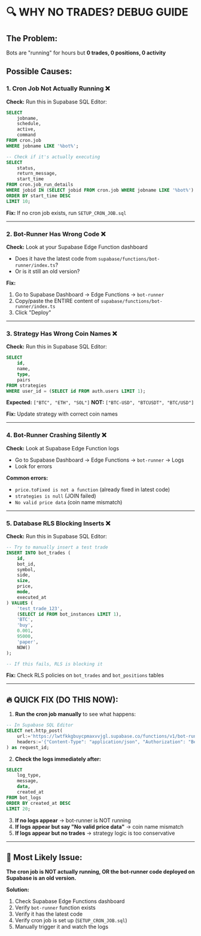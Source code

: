 # 🔍 WHY NO TRADES? DEBUG GUIDE

## **The Problem:**
Bots are "running" for hours but **0 trades, 0 positions, 0 activity**

## **Possible Causes:**

### **1. Cron Job Not Actually Running** ❌
**Check:** Run this in Supabase SQL Editor:
```sql
SELECT 
    jobname,
    schedule,
    active,
    command
FROM cron.job
WHERE jobname LIKE '%bot%';

-- Check if it's actually executing
SELECT 
    status,
    return_message,
    start_time
FROM cron.job_run_details
WHERE jobid IN (SELECT jobid FROM cron.job WHERE jobname LIKE '%bot%')
ORDER BY start_time DESC
LIMIT 10;
```

**Fix:** If no cron job exists, run `SETUP_CRON_JOB.sql`

---

### **2. Bot-Runner Has Wrong Code** ❌
**Check:** Look at your Supabase Edge Function dashboard
- Does it have the latest code from `supabase/functions/bot-runner/index.ts`?
- Or is it still an old version?

**Fix:** 
1. Go to Supabase Dashboard → Edge Functions → `bot-runner`
2. Copy/paste the ENTIRE content of `supabase/functions/bot-runner/index.ts`
3. Click "Deploy"

---

### **3. Strategy Has Wrong Coin Names** ❌
**Check:** Run this in Supabase SQL Editor:
```sql
SELECT 
    id,
    name,
    type,
    pairs
FROM strategies
WHERE user_id = (SELECT id FROM auth.users LIMIT 1);
```

**Expected:** `["BTC", "ETH", "SOL"]`
**NOT:** `["BTC-USD", "BTCUSDT", "BTC/USD"]`

**Fix:** Update strategy with correct coin names

---

### **4. Bot-Runner Crashing Silently** ❌
**Check:** Look at Supabase Edge Function logs
- Go to Supabase Dashboard → Edge Functions → `bot-runner` → Logs
- Look for errors

**Common errors:**
- `price.toFixed is not a function` (already fixed in latest code)
- `strategies is null` (JOIN failed)
- `No valid price data` (coin name mismatch)

---

### **5. Database RLS Blocking Inserts** ❌
**Check:** Run this in Supabase SQL Editor:
```sql
-- Try to manually insert a test trade
INSERT INTO bot_trades (
    id,
    bot_id,
    symbol,
    side,
    size,
    price,
    mode,
    executed_at
) VALUES (
    'test_trade_123',
    (SELECT id FROM bot_instances LIMIT 1),
    'BTC',
    'buy',
    0.001,
    95000,
    'paper',
    NOW()
);

-- If this fails, RLS is blocking it
```

**Fix:** Check RLS policies on `bot_trades` and `bot_positions` tables

---

## **🔥 QUICK FIX (DO THIS NOW):**

1. **Run the cron job manually** to see what happens:
```sql
-- In Supabase SQL Editor
SELECT net.http_post(
    url:='https://lwtfkkgbuycpmaxvvjgl.supabase.co/functions/v1/bot-runner',
    headers:='{"Content-Type": "application/json", "Authorization": "Bearer YOUR_SERVICE_ROLE_KEY"}'::jsonb
) as request_id;
```

2. **Check the logs immediately after:**
```sql
SELECT 
    log_type,
    message,
    data,
    created_at
FROM bot_logs
ORDER BY created_at DESC
LIMIT 20;
```

3. **If no logs appear** → bot-runner is NOT running
4. **If logs appear but say "No valid price data"** → coin name mismatch
5. **If logs appear but no trades** → strategy logic is too conservative

---

## **🎯 Most Likely Issue:**

**The cron job is NOT actually running, OR the bot-runner code deployed on Supabase is an old version.**

**Solution:** 
1. Check Supabase Edge Functions dashboard
2. Verify `bot-runner` function exists
3. Verify it has the latest code
4. Verify cron job is set up (`SETUP_CRON_JOB.sql`)
5. Manually trigger it and watch the logs

